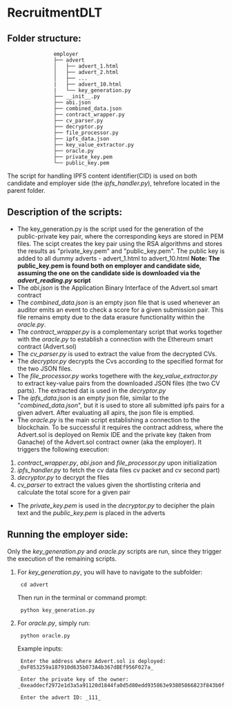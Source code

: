 # RecruitmentDLT
Folder structure:
--

                   employer
                   ├── advert
                   │   ├── advert_1.html
                   │   ├── advert_2.html
                   │   ├── ...
                   |   ├── advert_10.html
                   |   └── key_generation.py
                   ├── __init__.py
                   ├── abi.json
                   ├── combined_data.json
                   ├── contract_wrapper.py
                   ├── cv_parser.py
                   ├── decryptor.py
                   ├── file_processor.py
                   ├── ipfs_data.json
                   ├── key_value_extractor.py
                   ├── oracle.py
                   ├── private_key.pem
                   └── public_key.pem
                 

The script for handling IPFS content identifier(CID) is used on both candidate and employer side (the _ipfs_handler.py_), tehrefore located in the parent folder. 

Description of the scripts:
--
- The key_generation.py is the script used for the generation of the public-private key pair, where the corresponding keys are stored in PEM files. The scipt creates the key pair using the RSA algorithms and stores the results as "private_key.pem" and "public_key.pem". The public key is added to all dummy adverts - advert_1.html to advert_10.html
**Note: The public_key.pem is found both on employer and candidate side, assuming the one on the candidate side is downloaded via the _advert_reading.py_ script**
- The _abi.json_ is the Application Binary Interface of the Advert.sol smart contract
- The _combined_data.json_ is an empty json file that is used whenever an auditor emits an event to check a score for a given submission pair. This file remains empty due to the data erasure functionality within the _oracle.py_.
- The _contract_wrapper.py_ is a complementary script that works together with the _oracle.py_ to establish a connection with the Ethereum smart contract (Advert.sol)
- The _cv_parser.py_ is used to extract the value from the decrypted CVs.
- The _decryptor.py_ decrypts the Cvs according to the specified format for the two JSON files.
- The _file_processor.py_ works togethere with the _key_value_extractor.py_ to extract key-value pairs from the downloaded JSON files (the two CV parts). The extracted dat is used in the _decryptor.py_
- The _ipfs_data.json_ is an empty json file, similar to the "_combined_data.json_", but it is used to store all submitted ipfs pairs for a given advert. After evaluating all apirs, the json file is emptied.
- The _oracle.py_ is the main script establishing a connection to the blockchain. To be successful it requires the contract address, where the Advert.sol is deployed on Remix IDE and the private key (taken from Ganache) of the Advert.sol contract owner (aka the employer). It triggers the following execution:
1. _contract_wrapper.py_, _abi.json_ and _file_processor.py_ upon initialization
2. _ipfs_handler.py_ to fetch the cv data files cv packet and cv second part)
3. _decryptor.py_ to decrypt the files
4. _cv_parser_ to extract the values given the shortlisting criteria and calculate the total score for a given pair
- The _private_key.pem_ is used in the _decryptor.py_ to decipher the plain text and the _public_key.pem_ is placed in the adverts

Running the employer side:
--
Only the _key_generation.py_ and _oracle.py_ scripts are run, since they trigger the execution of the remaining scripts.

1. For _key_generation.py_, you will have to navigate to the subfolder:
   
        cd advert
   
   Then run in the terminal or command prompt:
   
        python key_generation.py

2. For _oracle.py_, simply run:
   
        python oracle.py
   Example inputs:
   
        Enter the address where Advert.sol is deployed: _0xF853259a187910d635b073A4b367dBEf956F027a_
   
        Enter the private key of the owner: _0xeaddecf2972e1d3a5a91120d1844fa0d5d80edd935863e93805866823f843b0f_
   
        Enter the advert ID: _111_
